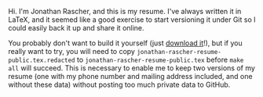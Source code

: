 Hi. I'm Jonathan Rascher, and this is my resume. I've always written it in
LaTeX, and it seemed like a good exercise to start versioning it under Git so
I could easily back it up and share it online.

You probably don't want to build it yourself (just [download it][1]!), but if
you really want to try, you will need to copy
`jonathan-rascher-resume-public.tex.redacted` to
`jonathan-rascher-resume-public.tex` before `make all` will succeed. This is
necessary to enable me to keep two versions of my resume (one with my phone
number and mailing address included, and one without these data) without posting
too much private data to GitHub.

[1]: http://github.com/downloads/bcat/resume/jonathan-rascher-resume-public.pdf
